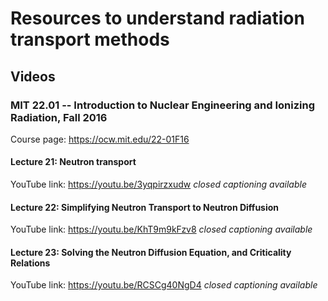 # Resources to understand radiation transport methods
## Videos
### MIT 22.01 -- Introduction to Nuclear Engineering and Ionizing Radiation, Fall 2016
Course page: <https://ocw.mit.edu/22-01F16>
#### Lecture 21: Neutron transport
YouTube link: <https://youtu.be/3yqpirzxudw>  *closed captioning available*
#### Lecture 22: Simplifying Neutron Transport to Neutron Diffusion
YouTube link: <https://youtu.be/KhT9m9kFzv8>  *closed captioning available*
#### Lecture 23: Solving the Neutron Diffusion Equation, and Criticality Relations
YouTube link: <https://youtu.be/RCSCg40NgD4>  *closed captioning available*
